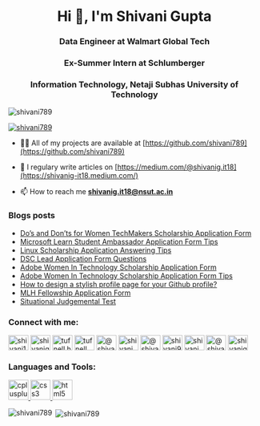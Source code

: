 <h1 align="center">Hi 👋, I'm Shivani Gupta</h1>
<h3 align="center">Data Engineer at Walmart Global Tech </h3>
<h3 align="center">Ex-Summer Intern at Schlumberger </h3>
<h3 align="center">Information Technology, Netaji Subhas University of Technology</h3>

<p align="left"> <img src="https://komarev.com/ghpvc/?username=shivani789&label=Profile%20views&color=0e75b6&style=flat" alt="shivani789" /> </p>

<p align="left"> <a href="https://github.com/ryo-ma/github-profile-trophy"><img src="https://github-profile-trophy.vercel.app/?username=shivani789" alt="shivani789" /></a> </p>

- 👨‍💻 All of my projects are available at [https://github.com/shivani789](https://github.com/shivani789)

- 📝 I regulary write articles on [https://medium.com/@shivanig.it18](https://shivanig-it18.medium.com/)

- 📫 How to reach me **shivanig.it18@nsut.ac.in**


### Blogs posts
<!-- BLOG-POST-LIST:START -->
- [Do’s and Don’ts for Women TechMakers Scholarship Application Form](https://shivanig-it18.medium.com/dos-and-don-ts-for-women-techmakers-scholarship-application-form-5aa14f56260a)
- [Microsoft Learn Student Ambassador Application Form Tips](https://shivanig-it18.medium.com/microsoft-learn-student-ambassador-application-form-tips-b05689495296)
- [Linux Scholarship Application Answering Tips](https://shivanig-it18.medium.com/linux-scholarship-application-antips-55d44871ac90)
- [DSC Lead Application Form Questions](https://shivanig-it18.medium.com/dsc-lead-application-form-questions-c8a7c4e1732d)
- [Adobe Women In Technology Scholarship Application Form](https://shivanig-it18.medium.com/adobe-women-in-technology-scholarship-application-form-50b73fa00505)
- [Adobe Women In Technology Scholarship Application Form Tips](https://shivanig-it18.medium.com/adobe-women-in-technology-scholarship-application-form-tips-1f2edd95025a)
- [How to design a stylish profile page for your Github profile?](https://shivanig-it18.medium.com/how-to-design-a-stylish-profile-page-for-your-github-profile-20943b2c8a95)
- [MLH Fellowship Application Form](https://shivanig-it18.medium.com/mlh-fellowship-application-form-ef0e87c6fe3a)
- [Situational Judgemental Test](https://shivanig-it18.medium.com/situational-judgement-test-db763fc1e79c)
<!-- BLOG-POST-LIST:END -->

<h3 align="left">Connect with me:</h3>
<p align="left">
<a href="https://twitter.com/shivani13479081" target="blank"><img align="center" src="https://cdn.jsdelivr.net/npm/simple-icons@3.0.1/icons/twitter.svg" alt="shivani13479081" height="30" width="40" /></a>
<a href="https://linkedin.com/in/shivanigupta-61181b179" target="blank"><img align="center" src="https://cdn.jsdelivr.net/npm/simple-icons@3.0.1/icons/linkedin.svg" alt="shivanigupta-61181b179" height="30" width="40" /></a>
<a href="https://fb.com/tufnell.handbags" target="blank"><img align="center" src="https://cdn.jsdelivr.net/npm/simple-icons@3.0.1/icons/facebook.svg" alt="tufnell.handbags" height="30" width="40" /></a>
<a href="https://instagram.com/tufnell_handbags" target="blank"><img align="center" src="https://cdn.jsdelivr.net/npm/simple-icons@3.0.1/icons/instagram.svg" alt="tufnell_handbags" height="30" width="40" /></a>
<a href="https://shivanig-it18.medium.com/" target="blank"><img align="center" src="https://cdn.jsdelivr.net/npm/simple-icons@3.0.1/icons/medium.svg" alt="@shivanig.it18" height="30" width="40" /></a>
<a href="https://www.codechef.com/users/shivani__" target="blank"><img align="center" src="https://cdn.jsdelivr.net/npm/simple-icons@3.1.0/icons/codechef.svg" alt="shivani__" height="30" width="40" /></a>
<a href="https://www.hackerrank.com/@shivani_gupta911" target="blank"><img align="center" src="https://cdn.jsdelivr.net/npm/simple-icons@3.0.1/icons/hackerrank.svg" alt="@shivani_gupta911" height="30" width="40" /></a>
<a href="https://codeforces.com/profile/shivani9100" target="blank"><img align="center" src="https://cdn.jsdelivr.net/npm/simple-icons@3.0.1/icons/codeforces.svg" alt="shivani9100" height="30" width="40" /></a>
<a href="https://www.leetcode.com/shivani__" target="blank"><img align="center" src="https://cdn.jsdelivr.net/npm/simple-icons@3.0.1/icons/leetcode.svg" alt="shivani__" height="30" width="40" /></a>
<a href="https://www.hackerearth.com/@shivani1025" target="blank"><img align="center" src="https://cdn.jsdelivr.net/npm/simple-icons@3.0.1/icons/hackerearth.svg" alt="@shivani1025" height="30" width="40" /></a>
<a href="https://auth.geeksforgeeks.org/user/shivanigupta28" target="blank"><img align="center" src="https://cdn.jsdelivr.net/npm/simple-icons@3.0.1/icons/geeksforgeeks.svg" alt="shivanigupta28" height="30" width="40" /></a>
</p>

<h3 align="left">Languages and Tools:</h3>
<p align="left"> <a href="https://www.w3schools.com/cpp/" target="_blank"> <img src="https://devicons.github.io/devicon/devicon.git/icons/cplusplus/cplusplus-original.svg" alt="cplusplus" width="40" height="40"/> </a> <a href="https://www.w3schools.com/css/" target="_blank"> <img src="https://devicons.github.io/devicon/devicon.git/icons/css3/css3-original-wordmark.svg" alt="css3" width="40" height="40"/> </a> <a href="https://www.w3.org/html/" target="_blank"> <img src="https://devicons.github.io/devicon/devicon.git/icons/html5/html5-original-wordmark.svg" alt="html5" width="40" height="40"/> </a> </p>

<p align="left"><img align="left" src="https://github-readme-stats.vercel.app/api/top-langs?username=shivani789&show_icons=true&locale=en&layout=compact" alt="shivani789" /></p>

<p align="left">&nbsp;<img align="center" src="https://github-readme-stats.vercel.app/api?username=shivani789&show_icons=true&locale=en" alt="shivani789" /></p>
